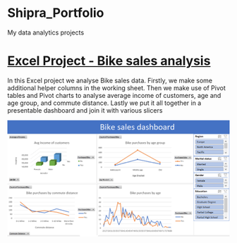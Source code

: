 # Shipra_Portfolio
My data analytics projects 

# [Excel Project - Bike sales analysis](https://github.com/shipv11/ExcelProject_BikeSales)
In this Excel project we analyse Bike sales data. Firstly, we make some additional helper columns in the working sheet. Then we make use of Pivot tables and Pivot charts to analyse average income of customers, age and age group, and commute distance. Lastly we put it all together in a presentable dashboard and join it with various slicers

![](/Images/Screenshot%20(68).png)
